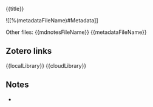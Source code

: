 {{title}}

![[%(metadataFileName)#Metadata]]

Other files:
{{mdnotesFileName}}
{{metadataFileName}}

## Zotero links

{{localLibrary}}
{{cloudLibrary}}

## Notes

-
